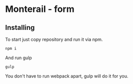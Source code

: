# Monterail - form

## Installing 
To start just copy repository and run it via npm. 

``` npm i ``` 

And run gulp 

``` gulp ```

You don't have to run webpack apart, gulp will do it for you.